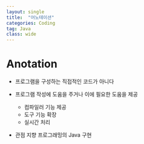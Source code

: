 ```yaml
---
layout: single
title:  "어노테이션"
categories: Coding
tag: Java
class: wide
---
```


# Anotation

- 프로그램을 구성하는 직접적인 코드가 아니다
- 프로그램 작성에 도움을 주거나 이에 필요한 도움을 제공
  - 컴파일러 기능 제공
  - 도구 기능 확장
  - 실시간 처리

- 관점 지향 프로그래밍의 Java 구현